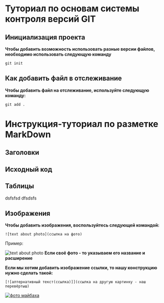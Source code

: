 # Туториал по основам системы контроля версий GIT


## Инициализация проекта
**Чтобы добавить возможность использовать разные версии файлов, необходимо использовать следующую команду**

```
git init
```


## Как добавить файл в отслеживание
**Чтобы добавить файл на отслеживание, используйте следующую команду:**

```
git add .
```


# Инструкция-туториал по разметке MarkDown


## Заголовки




## Исходный код





## Таблицы

dsfsfsd
dfsdsfs




## Изображения

**Чтобы добавить изображения, воспользуйтесь следующей командой:**
```
![text about photo](ссылка на фото)
```

Пример:

![text about photo](https://images.unsplash.com/photo-1685381547979-ae792dadd91a?ixlib=rb-4.0.3&ixid=M3wxMjA3fDB8MHxwaG90by1wYWdlfHx8fGVufDB8fHx8fA%3D%3D&auto=format&fit=crop&w=1171&q=80)
**Если своё фото - то указываем его название и расширение**

**Если мы хотим добавить изображение ссылки, то нашу конструкцию нужно сделать такой:**

```
[![алтернативный текст(ссылка)]](ссылка на другую картинку - наш перевёртыш)
```

[![фото майбаха](https://dreamcars.by/upload/iblock/843/8431fc6d28e0cd26e30a988e0b2ae0e2.jpg)](https://dreamcars.by/upload/iblock/843/8431fc6d28e0cd26e30a988e0b2ae0e2.jpg)